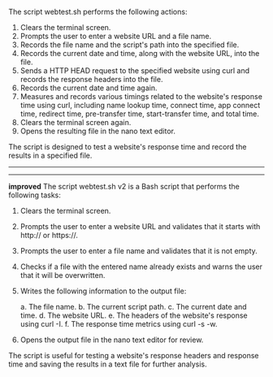The script webtest.sh performs the following actions:

1. Clears the terminal screen.
2. Prompts the user to enter a website URL and a file name.
3. Records the file name and the script's path into the specified file.
4. Records the current date and time, along with the website URL, into the file.
5. Sends a HTTP HEAD request to the specified website using curl and records the response headers into the file.
6. Records the current date and time again.
7. Measures and records various timings related to the website's response time using curl, including name lookup time, connect time, app connect time, redirect time, pre-transfer time, start-transfer time, and total time.
8. Clears the terminal screen again.
9. Opens the resulting file in the nano text editor.

The script is designed to test a website's response time and record the results in a specified file.

--------------------
--------------------
**improved**
The script webtest.sh v2 is a Bash script that performs the following tasks:

1. Clears the terminal screen.
2. Prompts the user to enter a website URL and validates that it starts with http:// or https://.
3. Prompts the user to enter a file name and validates that it is not empty.
4. Checks if a file with the entered name already exists and warns the user that it will be overwritten.
5. Writes the following information to the output file:
   
   a. The file name.
   b. The current script path.
   c. The current date and time.
   d. The website URL.
   e. The headers of the website's response using curl -I.
   f. The response time metrics using curl -s -w.
   
7. Opens the output file in the nano text editor for review.


The script is useful for testing a website's response headers and response time and saving the results in a text file for further analysis.

